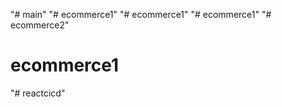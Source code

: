 "# main" 
"# ecommerce1" 
"# ecommerce1" 
"# ecommerce1" 
"# ecommerce2" 
# ecommerce1
"# reactcicd" 
